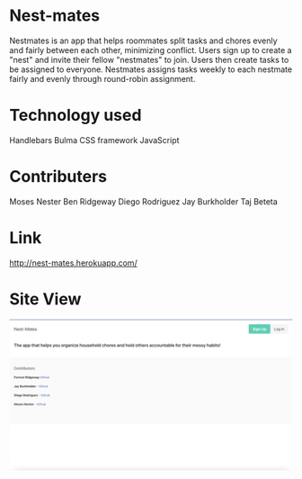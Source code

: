 # Nest-mates

Nestmates is an app that helps roommates split tasks and chores evenly and fairly between each other, minimizing conflict. Users sign up to create a "nest" and invite their fellow "nestmates" to join. Users then create tasks to be assigned to everyone. Nestmates assigns tasks weekly to each nestmate fairly and evenly through round-robin assignment.

# Technology used

Handlebars
Bulma CSS framework
JavaScript

# Contributers

Moses Nester
Ben Ridgeway
Diego Rodriguez
Jay Burkholder
Taj Beteta

# Link

http://nest-mates.herokuapp.com/

# Site View

![Alt text](assets/NestmatesScreenshot.png)
